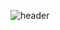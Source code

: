 ![header](https://capsule-render.vercel.app/api?type=waving&color=4078c0&height=180&section=header&text=Frontend%20practice&fontSize=45&animation=fadeIn&fontAlignY=38&desc=Yonghun16&descAlignY=55&descAlign=85)
